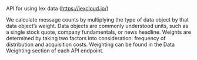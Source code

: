 API for using Iex data (https://iexcloud.io/)

We calculate message counts by multiplying the type of data object by that data object’s weight. 
Data objects are commonly understood units, such as a single stock quote, company fundamentals, 
or news headline. Weights are determined by taking two factors into consideration: frequency of distribution 
and acquisition costs. Weighting can be found in the Data Weighting section of each API endpoint.